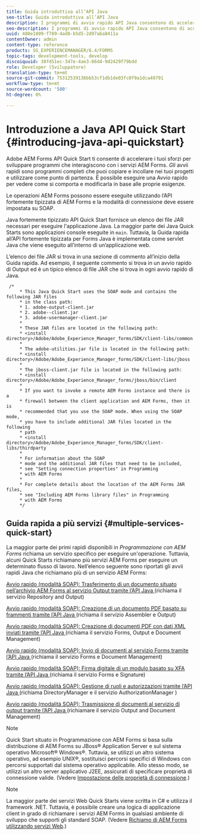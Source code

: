```yaml
---
title: Guida introduttiva all’API Java
seo-title: Guida introduttiva all’API Java
description: I programmi di avvio rapido API Java consentono di accelerare lo sviluppo di programmi che interagiscono con i servizi AEM Forms. Puoi utilizzare i programmi Java API Quick Start nel tuo progetto come punto di partenza e personalizzarlo.
seo-description: I programmi di avvio rapido API Java consentono di accelerare lo sviluppo di programmi che interagiscono con i servizi AEM Forms. Puoi utilizzare i programmi Java API Quick Start nel tuo progetto come punto di partenza e personalizzarlo.
uuid: 480e1809-f789-4ad8-b5d5-2d97aba8411a
contentOwner: admin
content-type: reference
products: SG_EXPERIENCEMANAGER/6.4/FORMS
topic-tags: development-tools, develop
discoiquuid: 38fd51ec-347e-4ae3-86d4-9d2429f79bdd
role: Developer (Sviluppatore)
translation-type: tm+mt
source-git-commit: 75312539136bb53cf1db1de03fc0f9a1dca49791
workflow-type: tm+mt
source-wordcount: '580'
ht-degree: 0%

---
```



# Introduzione a Java API Quick Start {#introducing-java-api-quickstart}

Adobe AEM Forms API Quick Start ti consente di accelerare i tuoi sforzi per sviluppare programmi che interagiscono con i servizi AEM Forms. *Gli* avvii rapidi sono programmi completi che puoi copiare e incollare nei tuoi progetti e utilizzare come punto di partenza. È possibile eseguire una Avvio rapido per vedere come si comporta e modificarla in base alle proprie esigenze.

Le operazioni AEM Forms possono essere eseguite utilizzando l’API fortemente tipizzata di AEM Forms e la modalità di connessione deve essere impostata su SOAP.

Java fortemente tipizzato API Quick Start fornisce un elenco dei file JAR necessari per eseguire l&#39;applicazione Java. La maggior parte dei Java Quick Starts sono applicazioni console eseguite in `main`. Tuttavia, la Guida rapida all’API fortemente tipizzata per Forms Java è implementata come servlet Java che viene eseguito all’interno di un’applicazione web.

L’elenco dei file JAR si trova in una sezione di commento all’inizio della Guida rapida. Ad esempio, il seguente commento si trova in un avvio rapido di Output ed è un tipico elenco di file JAR che si trova in ogni avvio rapido di Java.

```as3
 /* 
     * This Java Quick Start uses the SOAP mode and contains the following JAR files 
     * in the class path: 
     * 1. adobe-output-client.jar 
     * 2. adobe--client.jar 
     * 3. adobe-usermanager-client.jar 
     * 
     * These JAR files are located in the following path: 
     * <install directory>/Adobe/Adobe_Experience_Manager_forms/SDK/client-libs/common 
     * 
     * The adobe-utilities.jar file is located in the following path: 
     * <install directory>/Adobe/Adobe_Experience_Manager_forms/SDK/client-libs/jboss 
     * 
     * The jboss-client.jar file is located in the following path: 
     * <install directory>/Adobe/Adobe_Experience_Manager_forms/jboss/bin/client 
     * 
     * If you want to invoke a remote AEM Forms instance and there is a 
     * firewall between the client application and AEM Forms, then it is  
     * recommended that you use the SOAP mode. When using the SOAP mode,  
     * you have to include additional JAR files located in the following  
     * path 
     * <install directory>/Adobe/Adobe_Experience_Manager_forms/SDK/client-libs/thirdparty 
     * 
     * For information about the SOAP  
     * mode and the additional JAR files that need to be included,  
     * see "Setting connection properties" in Programming  
     * with AEM Forms 
     * 
     * For complete details about the location of the AEM Forms JAR files,  
     * see "Including AEM Forms library files" in Programming  
     * with AEM Forms 
     */
```

## Guida rapida a più servizi {#multiple-services-quick-start}

La maggior parte dei primi rapidi disponibili in *Programmazione con AEM Forms* richiama un servizio specifico per eseguire un&#39;operazione. Tuttavia, alcuni Quick Starts richiamano più servizi AEM Forms per eseguire un determinato flusso di lavoro. Nell’elenco seguente sono riportati gli avvii rapidi Java che richiamano più di un servizio AEM Forms:

[Avvio rapido (modalità SOAP): Trasferimento di un documento situato nell’archivio AEM Forms al servizio Output tramite l’API Java ](/help/forms/developing/output-service-java-api-quick.md#quick-start-soap-mode-passing-a-document-located-in-the-repository-to-the-output-service-using-the-java-api)  (richiama il servizio Repository and Output)

[Avvio rapido (modalità SOAP): Creazione di un documento PDF basato su frammenti tramite l’API Java ](/help/forms/developing/output-service-java-api-quick.md#quick-start-soap-mode-creating-a-pdf-document-based-on-fragments-using-the-java-api)  (richiama il servizio Assembler e Output)

[Avvio rapido (modalità SOAP): Creazione di documenti PDF con dati XML inviati tramite l’API Java ](/help/forms/developing/forms-service-api-quick-starts.md#quick-start-soap-mode-creating-pdf-documents-with-submitted-xml-data-using-the-java-api)  (richiama il servizio Forms, Output e Document Management)

[Avvio rapido (modalità SOAP): Invio di documenti al servizio Forms tramite l’API Java ](/help/forms/developing/forms-service-api-quick-starts.md#quick-start-soap-mode-passing-documents-to-the-forms-service-using-the-java-api)  (richiama il servizio Forms e Document Management)

[Avvio rapido (modalità SOAP): Firma digitale di un modulo basato su XFA tramite l’API Java ](/help/forms/developing/signature-service-java-api-quick.md#quick-start-soap-mode-digitally-signing-a-xfa-based-form-using-the-java-api)  (richiama il servizio Forms e Signature)

[Avvio rapido (modalità SOAP): Gestione di ruoli e autorizzazioni tramite l’API Java ](/help/forms/developing/user-manager-java-api-quick.md#quick-start-soap-mode-managing-roles-and-permissions-using-the-java-api)  (richiama DirectoryManager e il servizio AuthorizationManager )

[Avvio rapido (modalità SOAP): Trasmissione di documenti al servizio di output tramite l’API Java ](/help/forms/developing/output-service-java-api-quick.md#quick-start-soap-mode-passing-documents-to-the-output-service-using-the-java-api)  (richiamare il servizio Output and Document Management)

>[!NOTE]
>
>Quick Start situato in Programmazione con AEM Forms si basa sulla distribuzione di AEM Forms su JBoss® Application Server e sul sistema operativo Microsoft® Windows®. Tuttavia, se utilizzi un altro sistema operativo, ad esempio UNIX®, sostituisci percorsi specifici di Windows con percorsi supportati dal sistema operativo applicabile. Allo stesso modo, se utilizzi un altro server applicativo J2EE, assicurati di specificare proprietà di connessione valide. (Vedere [Impostazione delle proprietà di connessione](/help/forms/developing/invoking-aem-forms-using-java.md#setting-connection-properties).)

>[!NOTE]
>
>La maggior parte dei servizi Web Quick Starts viene scritta in C# e utilizza il framework .NET. Tuttavia, è possibile creare una logica di applicazione client in grado di richiamare i servizi AEM Forms in qualsiasi ambiente di sviluppo che supporti gli standard SOAP. (Vedere [Richiamo di AEM Forms utilizzando servizi Web](/help/forms/developing/invoking-aem-forms-using-web.md#invoking-aem-forms-using-web-services).)

